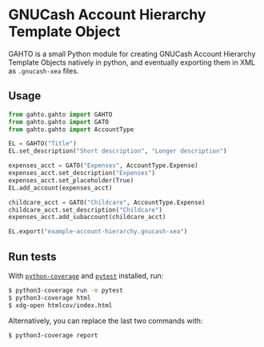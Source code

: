 GNUCash Account Hierarchy Template Object
=========================================

GAHTO is a small Python module for creating GNUCash Account Hierarchy Template
Objects natively in python, and eventually exporting them in XML as
`.gnucash-xea` files.

Usage
-----

```python
from gahto.gahto import GAHTO
from gahto.gahto import GATO
from gahto.gahto import AccountType

EL = GAHTO("Title")
EL.set_description("Short description", "Longer description")

expenses_acct = GATO("Expenses", AccountType.Expense)
expenses_acct.set_description("Expenses")
expenses_acct.set_placeholder(True)
EL.add_account(expenses_acct)

childcare_acct = GATO("Childcare", AccountType.Expense)
childcare_acct.set_description("Childcare")
expenses_acct.add_subaccount(childcare_acct)

EL.export("example-account-hierarchy.gnucash-xea")
```

Run tests
---------

With [`python-coverage`](https://github.com/nedbat/coveragepy) and
[`pytest`](https://pytest.org/) installed, run:

```sh
$ python3-coverage run -m pytest
$ python3-coverage html
$ xdg-open htmlcov/index.html
```

Alternatively, you can replace the last two commands with:

```sh
$ python3-coverage report
```
